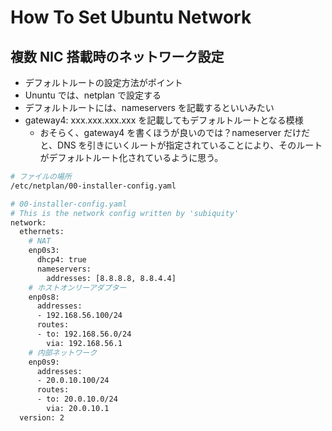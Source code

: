# How To Set Ubuntu Network

## 複数 NIC 搭載時のネットワーク設定

- デフォルトルートの設定方法がポイント
- Ununtu では、netplan で設定する
- デフォルトルートには、nameservers を記載するといいみたい
- gateway4: xxx.xxx.xxx.xxx を記載してもデフォルトルートとなる模様
  - おそらく、gateway4 を書くほうが良いのでは？nameserver だけだと、DNS を引きにいくルートが指定されていることにより、そのルートがデフォルトルート化されているように思う。

```bash
# ファイルの場所
/etc/netplan/00-installer-config.yaml
```

```bash
# 00-installer-config.yaml
# This is the network config written by 'subiquity'
network:
  ethernets:
    # NAT
    enp0s3:
      dhcp4: true
      nameservers:
        addresses: [8.8.8.8, 8.8.4.4]
    # ホストオンリーアダプター
    enp0s8:
      addresses:
      - 192.168.56.100/24
      routes:
      - to: 192.168.56.0/24
        via: 192.168.56.1
    # 内部ネットワーク
    enp0s9:
      addresses:
      - 20.0.10.100/24
      routes:
      - to: 20.0.10.0/24
        via: 20.0.10.1
  version: 2
```